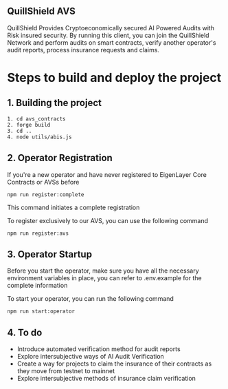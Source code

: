 ## QuillShield AVS

QuillShield Provides Cryptoeconomically secured AI Powered Audits with Risk insured security. By running this client, you can join the QuillShield Network and perform audits on smart contracts, verify another operator's audit reports, process insurance requests and claims.


# Steps to build and deploy the project


## 1. Building the project 
```
1. cd avs_contracts
2. forge build
3. cd ..
4. node utils/abis.js

```

## 2. Operator Registration 

If you're a new operator and have never registered to EigenLayer Core Contracts or AVSs before

```
npm run register:complete
```
This command initiates a complete registration 


To register exclusively to our AVS, you can use the following command

```
npm run register:avs
```



## 3. Operator Startup

Before you start the operator, make sure you have all the necessary environment variables in place, you can refer to .env.example for the complete information

To start your operator, you can run the following command

```
npm run start:operator
```


## 4. To do

- Introduce automated verification method for audit reports
- Explore intersubjective ways of AI Audit Verification
- Create a way for projects to claim the insurance of their contracts as they move from testnet to mainnet
- Explore intersubjective methods of insurance claim verification

